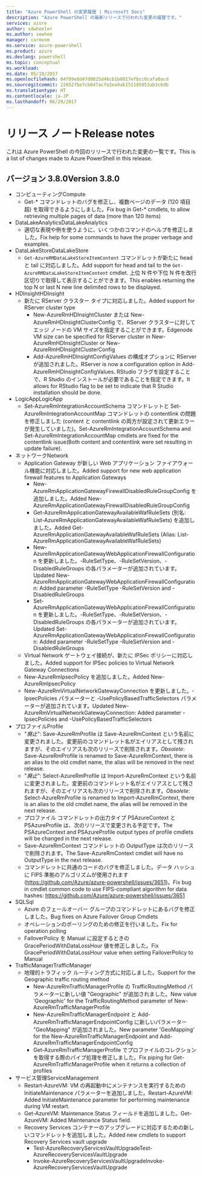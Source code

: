 ```yaml
---
title: "Azure PowerShell の変更履歴 | Microsoft Docs"
description: "Azure PowerShell の最新リリースで行われた変更の履歴です。"
services: azure
author: sdwheeler
ms.author: sewhee
manager: carmonm
ms.service: azure-powershell
ms.product: azure
ms.devlang: powershell
ms.topic: conceptual
ms.workload: 
ms.date: 05/18/2017
ms.openlocfilehash: 04f89e8d47d0825d46cb1b8817efbcc0cafa0acd
ms.sourcegitcommit: 226527be7cb647acfe2ea9ab151185053ab3c6db
ms.translationtype: HT
ms.contentlocale: ja-JP
ms.lasthandoff: 06/29/2017
---
```

# <a name="release-notes"></a><span data-ttu-id="4d0dd-103">リリース ノート</span><span class="sxs-lookup"><span data-stu-id="4d0dd-103">Release notes</span></span>

<span data-ttu-id="4d0dd-104">これは Azure PowerShell の今回のリリースで行われた変更の一覧です。</span><span class="sxs-lookup"><span data-stu-id="4d0dd-104">This is a list of changes made to Azure PowerShell in this release.</span></span>

## <a name="version-380"></a><span data-ttu-id="4d0dd-105">バージョン 3.8.0</span><span class="sxs-lookup"><span data-stu-id="4d0dd-105">Version 3.8.0</span></span>
* <span data-ttu-id="4d0dd-106">コンピューティング</span><span class="sxs-lookup"><span data-stu-id="4d0dd-106">Compute</span></span>
  - <span data-ttu-id="4d0dd-107">Get-* コマンドレットのバグを修正し、複数ページのデータ (120 項目超) を取得できるようにしました。</span><span class="sxs-lookup"><span data-stu-id="4d0dd-107">Fix bug in Get-* cmdlets, to allow retrieving multiple pages of data (more than 120 items)</span></span>
* <span data-ttu-id="4d0dd-108">DataLakeAnalytics</span><span class="sxs-lookup"><span data-stu-id="4d0dd-108">DataLakeAnalytics</span></span>
  - <span data-ttu-id="4d0dd-109">適切な表現や例を使うように、いくつかのコマンドのヘルプを修正しました。</span><span class="sxs-lookup"><span data-stu-id="4d0dd-109">Fix help for some commands to have the proper verbage and examples.</span></span>
* <span data-ttu-id="4d0dd-110">DataLakeStore</span><span class="sxs-lookup"><span data-stu-id="4d0dd-110">DataLakeStore</span></span>
  - <span data-ttu-id="4d0dd-111">`Get-AzureRMDataLakeStoreItemContent` コマンドレットが新たに head と tail に対応しました。</span><span class="sxs-lookup"><span data-stu-id="4d0dd-111">Add support for head and tail to the `Get-AzureRMDataLakeStoreItemContent` cmdlet.</span></span> <span data-ttu-id="4d0dd-112">上位 N 件や下位 N 件を改行区切りで取得して表示することができます。</span><span class="sxs-lookup"><span data-stu-id="4d0dd-112">This enables returning the top N or last N new line delimited rows to be displayed.</span></span>
* <span data-ttu-id="4d0dd-113">HDInsight</span><span class="sxs-lookup"><span data-stu-id="4d0dd-113">HDInsight</span></span>
  - <span data-ttu-id="4d0dd-114">新たに RServer クラスター タイプに対応しました。</span><span class="sxs-lookup"><span data-stu-id="4d0dd-114">Added support for RServer cluster type</span></span>
    + <span data-ttu-id="4d0dd-115">New-AzureRmHDInsightCluster または New-AzureRmHDInsightClusterConfig で、RServer クラスターに対してエッジ ノードの VM サイズを指定することができます。</span><span class="sxs-lookup"><span data-stu-id="4d0dd-115">Edgenode VM size can be specified for RServer cluster in New-AzureRmHDInsightCluster or New-AzureRmHDInsightClusterConfig</span></span>
    + <span data-ttu-id="4d0dd-116">Add-AzureRmHDInsightConfigValues の構成オプションに RServer が追加されました。</span><span class="sxs-lookup"><span data-stu-id="4d0dd-116">RServer is now a configuration option in Add-AzureRmHDInsightConfigValues.</span></span> <span data-ttu-id="4d0dd-117">RStudio フラグを設定することで、R Studio のインストールが必要であることを指定できます。</span><span class="sxs-lookup"><span data-stu-id="4d0dd-117">It allows for RStudio flag to be set to indicate that R Studio installation should be done.</span></span>
* <span data-ttu-id="4d0dd-118">LogicApp</span><span class="sxs-lookup"><span data-stu-id="4d0dd-118">LogicApp</span></span>
  - <span data-ttu-id="4d0dd-119">Set-AzureRmIntegrationAccountSchema コマンドレットと Set-AzureRmIntegrationAccountMap コマンドレットの contentlink の問題を修正しました (content と contentlink の両方が設定されて更新エラーが発生していました)。</span><span class="sxs-lookup"><span data-stu-id="4d0dd-119">Set-AzureRmIntegrationAccountSchema and Set-AzureRmIntegrationAccountMap cmdlets are fixed for the contentlink issue(Both content and contentlink were set resulting in update failure).</span></span>
* <span data-ttu-id="4d0dd-120">ネットワーク</span><span class="sxs-lookup"><span data-stu-id="4d0dd-120">Network</span></span>
  - <span data-ttu-id="4d0dd-121">Application Gateway が新しい Web アプリケーション ファイアウォール機能に対応しました。</span><span class="sxs-lookup"><span data-stu-id="4d0dd-121">Added support for new web application firewall features to Application Gateways</span></span>
    + <span data-ttu-id="4d0dd-122">New-AzureRmApplicationGatewayFirewallDisabledRuleGroupConfig を追加しました。</span><span class="sxs-lookup"><span data-stu-id="4d0dd-122">Added New-AzureRmApplicationGatewayFirewallDisabledRuleGroupConfig</span></span>
    + <span data-ttu-id="4d0dd-123">Get-AzureRmApplicationGatewayAvailableWafRuleSets (別名: List-AzureRmApplicationGatewayAvailableWafRuleSets) を追加しました。</span><span class="sxs-lookup"><span data-stu-id="4d0dd-123">Added Get-AzureRmApplicationGatewayAvailableWafRuleSets (Alias: List-AzureRmApplicationGatewayAvailableWafRuleSets)</span></span>
    + <span data-ttu-id="4d0dd-124">New-AzureRmApplicationGatewayWebApplicationFirewallConfiguration を更新しました。-RuleSetType、-RuleSetVersion、-DisabledRuleGroups の各パラメーターが追加されています。</span><span class="sxs-lookup"><span data-stu-id="4d0dd-124">Updated New-AzureRmApplicationGatewayWebApplicationFirewallConfiguration: Added parameter -RuleSetType -RuleSetVersion and -DisabledRuleGroups</span></span>
    + <span data-ttu-id="4d0dd-125">Set-AzureRmApplicationGatewayWebApplicationFirewallConfiguration を更新しました。-RuleSetType、-RuleSetVersion、-DisabledRuleGroups の各パラメーターが追加されています。</span><span class="sxs-lookup"><span data-stu-id="4d0dd-125">Updated Set-AzureRmApplicationGatewayWebApplicationFirewallConfiguration: Added parameter -RuleSetType -RuleSetVersion and -DisabledRuleGroups</span></span>
  - <span data-ttu-id="4d0dd-126">Virtual Network ゲートウェイ接続が、新たに IPSec ポリシーに対応しました。</span><span class="sxs-lookup"><span data-stu-id="4d0dd-126">Added support for IPSec policies to Virtual Network Gateway Connections</span></span>
  - <span data-ttu-id="4d0dd-127">New-AzureRmIpsecPolicy を追加しました。</span><span class="sxs-lookup"><span data-stu-id="4d0dd-127">Added New-AzureRmIpsecPolicy</span></span>
  - <span data-ttu-id="4d0dd-128">New-AzureRmVirtualNetworkGatewayConnection を更新しました。-IpsecPolicies パラメーターと -UsePolicyBasedTrafficSelectors パラメーターが追加されています。</span><span class="sxs-lookup"><span data-stu-id="4d0dd-128">Updated New-AzureRmVirtualNetworkGatewayConnection: Added parameter -IpsecPolicies and -UsePolicyBasedTrafficSelectors</span></span>
* <span data-ttu-id="4d0dd-129">プロファイル</span><span class="sxs-lookup"><span data-stu-id="4d0dd-129">Profile</span></span>
  - <span data-ttu-id="4d0dd-130">"*廃止*": Save-AzureRmProfile は Save-AzureRmContext という名前に変更されました。変更前のコマンドレット名がエイリアスとして残されますが、そのエイリアスも次のリリースで削除されます。</span><span class="sxs-lookup"><span data-stu-id="4d0dd-130">*Obsolete*: Save-AzureRmProfile is renamed to Save-AzureRmContext, there is an alias to the old cmdlet name, the alias will be removed in the next release.</span></span>
  - <span data-ttu-id="4d0dd-131">"*廃止*": Select-AzureRmProfile は Import-AzureRmContext という名前に変更されました。変更前のコマンドレット名がエイリアスとして残されますが、そのエイリアスも次のリリースで削除されます。</span><span class="sxs-lookup"><span data-stu-id="4d0dd-131">*Obsolete*: Select-AzureRmProfile is renamed to Import-AzureRmContext, there is an alias to the old cmdlet name, the alias will be removed in the next release.</span></span>
  - <span data-ttu-id="4d0dd-132">プロファイル コマンドレットの出力タイプ PSAzureContext と PSAzureProfile は、次のリリースで変更される予定です。</span><span class="sxs-lookup"><span data-stu-id="4d0dd-132">The PSAzureContext and PSAzureProfile output types of profile cmdlets will be changed in the next release.</span></span>
  - <span data-ttu-id="4d0dd-133">Save-AzureRmContext コマンドレットの OutputType は次のリリースで削除されます。</span><span class="sxs-lookup"><span data-stu-id="4d0dd-133">The Save-AzureRmContext cmdlet will have no OutputType in the next release.</span></span>
  - <span data-ttu-id="4d0dd-134">コマンドレットに共通のコードのバグを修正しました。データ ハッシュに FIPS 準拠のアルゴリズムが使用されます (https://github.com/Azure/azure-powershell/issues/3651)。</span><span class="sxs-lookup"><span data-stu-id="4d0dd-134">Fix bug in cmdlet common code to use FIPS-compliant algorithm for data hashes: https://github.com/Azure/azure-powershell/issues/3651</span></span>
* <span data-ttu-id="4d0dd-135">SQL</span><span class="sxs-lookup"><span data-stu-id="4d0dd-135">Sql</span></span>
  - <span data-ttu-id="4d0dd-136">Azure のフェールオーバー グループのコマンドレットにあるバグを修正しました。</span><span class="sxs-lookup"><span data-stu-id="4d0dd-136">Bug fixes on Azure Failover Group Cmdlets</span></span>
  - <span data-ttu-id="4d0dd-137">オペレーションのポーリングのための修正を行いました。</span><span class="sxs-lookup"><span data-stu-id="4d0dd-137">Fix for operation polling</span></span>
  - <span data-ttu-id="4d0dd-138">FailoverPolicy を Manual に設定するときの GracePeriodWithDataLossHour 値を修正しました。</span><span class="sxs-lookup"><span data-stu-id="4d0dd-138">Fix GracePeriodWithDataLossHour value when setting FailoverPolicy to Manual</span></span>
* <span data-ttu-id="4d0dd-139">TrafficManager</span><span class="sxs-lookup"><span data-stu-id="4d0dd-139">TrafficManager</span></span>
  - <span data-ttu-id="4d0dd-140">地理的トラフィック ルーティング方式に対応しました。</span><span class="sxs-lookup"><span data-stu-id="4d0dd-140">Support for the Geographic traffic routing method</span></span>
    + <span data-ttu-id="4d0dd-141">New-AzureRmTrafficManagerProfile の TrafficRoutingMethod パラメーターに新しい値 "Geographic" が追加されました。</span><span class="sxs-lookup"><span data-stu-id="4d0dd-141">New value 'Geographic' for the TrafficRoutingMethod parameter of New-AzureRmTrafficManagerProfile</span></span>
    + <span data-ttu-id="4d0dd-142">New-AzureRmTrafficManagerEndpoint と Add-AzureRmTrafficManagerEndpointConfig に新しいパラメーター "GeoMapping" が追加されました。</span><span class="sxs-lookup"><span data-stu-id="4d0dd-142">New parameter 'GeoMapping' for the New-AzureRmTrafficManagerEndpoint and Add-AzureRmTrafficManagerEndpointConfig</span></span>
    + <span data-ttu-id="4d0dd-143">Get-AzureRmTrafficManagerProfile でプロファイルのコレクションを取得する際のパイプ処理を修正しました。</span><span class="sxs-lookup"><span data-stu-id="4d0dd-143">Fix piping for Get-AzureRmTrafficManagerProfile when it returns a collection of profiles</span></span>
* <span data-ttu-id="4d0dd-144">サービス管理</span><span class="sxs-lookup"><span data-stu-id="4d0dd-144">ServiceManagement</span></span>
  - <span data-ttu-id="4d0dd-145">Restart-AzureVM: VM の再起動中にメンテナンスを実行するための InitiateMaintenance パラメーターを追加しました。</span><span class="sxs-lookup"><span data-stu-id="4d0dd-145">Restart-AzureVM: Added InitiateMaintenance parameter for performing maintenance during VM restart.</span></span>
  - <span data-ttu-id="4d0dd-146">Get-AzureVM: Maintenance Status フィールドを追加しました。</span><span class="sxs-lookup"><span data-stu-id="4d0dd-146">Get-AzureVM: Added Maintenance Status field.</span></span>
  - <span data-ttu-id="4d0dd-147">Recovery Services コンテナーのアップグレードに対応するための新しいコマンドレットを追加しました。</span><span class="sxs-lookup"><span data-stu-id="4d0dd-147">Added new cmdlets to support Recovery Services vault upgrade</span></span>
    + <span data-ttu-id="4d0dd-148">Test-AzureRecoveryServicesVaultUpgrade</span><span class="sxs-lookup"><span data-stu-id="4d0dd-148">Test-AzureRecoveryServicesVaultUpgrade</span></span>
    + <span data-ttu-id="4d0dd-149">Invoke-AzureRecoveryServicesVaultUpgrade</span><span class="sxs-lookup"><span data-stu-id="4d0dd-149">Invoke-AzureRecoveryServicesVaultUpgrade</span></span>
